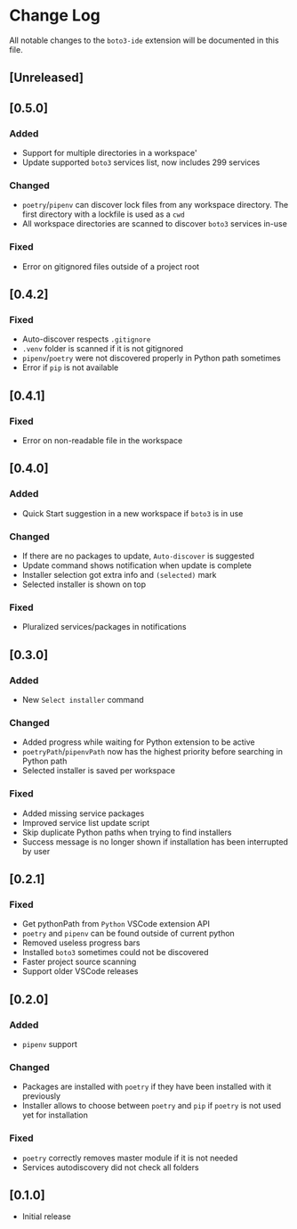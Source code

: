 # Change Log

All notable changes to the `boto3-ide` extension will be documented in this file.

## [Unreleased]

## [0.5.0]
### Added
- Support for multiple directories in a workspace'
- Update supported `boto3` services list, now includes 299 services

### Changed
- `poetry`/`pipenv` can discover lock files from any workspace directory. The first directory with a lockfile is used as a `cwd`
- All workspace directories are scanned to discover `boto3` services in-use

### Fixed
- Error on gitignored files outside of a project root

## [0.4.2]
### Fixed
- Auto-discover respects `.gitignore`
- `.venv` folder is scanned if it is not gitignored
- `pipenv`/`poetry` were not discovered properly in Python path sometimes
- Error if `pip` is not available

## [0.4.1]
### Fixed
- Error on non-readable file in the workspace

## [0.4.0]
### Added
- Quick Start suggestion in a new workspace if `boto3` is in use

### Changed
- If there are no packages to update, `Auto-discover` is suggested
- Update command shows notification when update is complete
- Installer selection got extra info and `(selected)` mark
- Selected installer is shown on top

### Fixed
- Pluralized services/packages in notifications

## [0.3.0]
### Added
- New `Select installer` command

### Changed
- Added progress while waiting for Python extension to be active
- `poetryPath`/`pipenvPath` now has the highest priority before searching in Python path
- Selected installer is saved per workspace

### Fixed
- Added missing service packages
- Improved service list update script
- Skip duplicate Python paths when trying to find installers
- Success message is no longer shown if installation has been interrupted by user

## [0.2.1]
### Fixed
- Get pythonPath from `Python` VSCode extension API
- `poetry` and `pipenv` can be found outside of current python
- Removed useless progress bars
- Installed `boto3` sometimes could not be discovered
- Faster project source scanning
- Support older VSCode releases

## [0.2.0]
### Added
- `pipenv` support

### Changed
- Packages are installed with `poetry` if they have been installed with it previously
- Installer allows to choose between `poetry` and `pip` if `poetry` is not used yet for installation

### Fixed
- `poetry` correctly removes master module if it is not needed
- Services autodiscovery did not check all folders

## [0.1.0]
- Initial release
